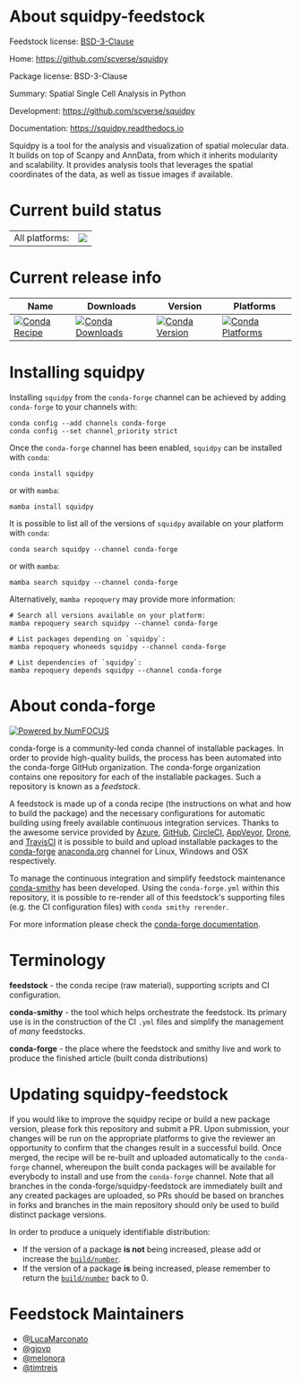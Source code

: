 About squidpy-feedstock
=======================

Feedstock license: [BSD-3-Clause](https://github.com/conda-forge/squidpy-feedstock/blob/main/LICENSE.txt)

Home: https://github.com/scverse/squidpy

Package license: BSD-3-Clause

Summary: Spatial Single Cell Analysis in Python

Development: https://github.com/scverse/squidpy

Documentation: https://squidpy.readthedocs.io

Squidpy is a tool for the analysis and visualization of spatial molecular data.
It builds on top of Scanpy and AnnData, from which it inherits modularity and scalability.
It provides analysis tools that leverages the spatial coordinates of the data,
as well as tissue images if available.


Current build status
====================


<table><tr><td>All platforms:</td>
    <td>
      <a href="https://dev.azure.com/conda-forge/feedstock-builds/_build/latest?definitionId=16307&branchName=main">
        <img src="https://dev.azure.com/conda-forge/feedstock-builds/_apis/build/status/squidpy-feedstock?branchName=main">
      </a>
    </td>
  </tr>
</table>

Current release info
====================

| Name | Downloads | Version | Platforms |
| --- | --- | --- | --- |
| [![Conda Recipe](https://img.shields.io/badge/recipe-squidpy-green.svg)](https://anaconda.org/conda-forge/squidpy) | [![Conda Downloads](https://img.shields.io/conda/dn/conda-forge/squidpy.svg)](https://anaconda.org/conda-forge/squidpy) | [![Conda Version](https://img.shields.io/conda/vn/conda-forge/squidpy.svg)](https://anaconda.org/conda-forge/squidpy) | [![Conda Platforms](https://img.shields.io/conda/pn/conda-forge/squidpy.svg)](https://anaconda.org/conda-forge/squidpy) |

Installing squidpy
==================

Installing `squidpy` from the `conda-forge` channel can be achieved by adding `conda-forge` to your channels with:

```
conda config --add channels conda-forge
conda config --set channel_priority strict
```

Once the `conda-forge` channel has been enabled, `squidpy` can be installed with `conda`:

```
conda install squidpy
```

or with `mamba`:

```
mamba install squidpy
```

It is possible to list all of the versions of `squidpy` available on your platform with `conda`:

```
conda search squidpy --channel conda-forge
```

or with `mamba`:

```
mamba search squidpy --channel conda-forge
```

Alternatively, `mamba repoquery` may provide more information:

```
# Search all versions available on your platform:
mamba repoquery search squidpy --channel conda-forge

# List packages depending on `squidpy`:
mamba repoquery whoneeds squidpy --channel conda-forge

# List dependencies of `squidpy`:
mamba repoquery depends squidpy --channel conda-forge
```


About conda-forge
=================

[![Powered by
NumFOCUS](https://img.shields.io/badge/powered%20by-NumFOCUS-orange.svg?style=flat&colorA=E1523D&colorB=007D8A)](https://numfocus.org)

conda-forge is a community-led conda channel of installable packages.
In order to provide high-quality builds, the process has been automated into the
conda-forge GitHub organization. The conda-forge organization contains one repository
for each of the installable packages. Such a repository is known as a *feedstock*.

A feedstock is made up of a conda recipe (the instructions on what and how to build
the package) and the necessary configurations for automatic building using freely
available continuous integration services. Thanks to the awesome service provided by
[Azure](https://azure.microsoft.com/en-us/services/devops/), [GitHub](https://github.com/),
[CircleCI](https://circleci.com/), [AppVeyor](https://www.appveyor.com/),
[Drone](https://cloud.drone.io/welcome), and [TravisCI](https://travis-ci.com/)
it is possible to build and upload installable packages to the
[conda-forge](https://anaconda.org/conda-forge) [anaconda.org](https://anaconda.org/)
channel for Linux, Windows and OSX respectively.

To manage the continuous integration and simplify feedstock maintenance
[conda-smithy](https://github.com/conda-forge/conda-smithy) has been developed.
Using the ``conda-forge.yml`` within this repository, it is possible to re-render all of
this feedstock's supporting files (e.g. the CI configuration files) with ``conda smithy rerender``.

For more information please check the [conda-forge documentation](https://conda-forge.org/docs/).

Terminology
===========

**feedstock** - the conda recipe (raw material), supporting scripts and CI configuration.

**conda-smithy** - the tool which helps orchestrate the feedstock.
                   Its primary use is in the construction of the CI ``.yml`` files
                   and simplify the management of *many* feedstocks.

**conda-forge** - the place where the feedstock and smithy live and work to
                  produce the finished article (built conda distributions)


Updating squidpy-feedstock
==========================

If you would like to improve the squidpy recipe or build a new
package version, please fork this repository and submit a PR. Upon submission,
your changes will be run on the appropriate platforms to give the reviewer an
opportunity to confirm that the changes result in a successful build. Once
merged, the recipe will be re-built and uploaded automatically to the
`conda-forge` channel, whereupon the built conda packages will be available for
everybody to install and use from the `conda-forge` channel.
Note that all branches in the conda-forge/squidpy-feedstock are
immediately built and any created packages are uploaded, so PRs should be based
on branches in forks and branches in the main repository should only be used to
build distinct package versions.

In order to produce a uniquely identifiable distribution:
 * If the version of a package **is not** being increased, please add or increase
   the [``build/number``](https://docs.conda.io/projects/conda-build/en/latest/resources/define-metadata.html#build-number-and-string).
 * If the version of a package **is** being increased, please remember to return
   the [``build/number``](https://docs.conda.io/projects/conda-build/en/latest/resources/define-metadata.html#build-number-and-string)
   back to 0.

Feedstock Maintainers
=====================

* [@LucaMarconato](https://github.com/LucaMarconato/)
* [@giovp](https://github.com/giovp/)
* [@melonora](https://github.com/melonora/)
* [@timtreis](https://github.com/timtreis/)

